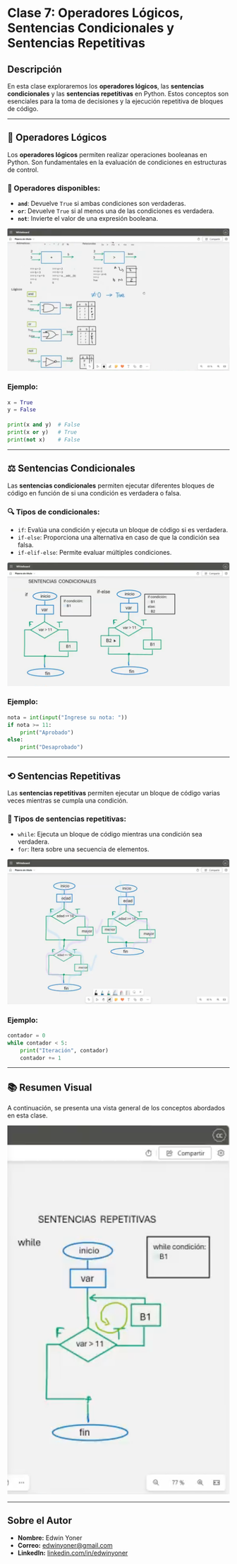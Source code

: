 # Clase 7: Operadores Lógicos, Sentencias Condicionales y Sentencias Repetitivas

## Descripción

En esta clase exploraremos los **operadores lógicos**, las **sentencias condicionales** y las **sentencias repetitivas** en Python. Estos conceptos son esenciales para la toma de decisiones y la ejecución repetitiva de bloques de código.

---

## 🔢 Operadores Lógicos

Los **operadores lógicos** permiten realizar operaciones booleanas en Python. Son fundamentales en la evaluación de condiciones en estructuras de control.

### 🔎 Operadores disponibles:
- **`and`**: Devuelve `True` si ambas condiciones son verdaderas.
- **`or`**: Devuelve `True` si al menos una de las condiciones es verdadera.
- **`not`**: Invierte el valor de una expresión booleana.

![Operadores Lógicos](images/7.0.png)

### Ejemplo:
```python
x = True
y = False

print(x and y)  # False
print(x or y)   # True
print(not x)    # False
```

---

## ⚖️ Sentencias Condicionales

Las **sentencias condicionales** permiten ejecutar diferentes bloques de código en función de si una condición es verdadera o falsa.

### 🔍 Tipos de condicionales:
- `if`: Evalúa una condición y ejecuta un bloque de código si es verdadera.
- `if-else`: Proporciona una alternativa en caso de que la condición sea falsa.
- `if-elif-else`: Permite evaluar múltiples condiciones.

![Diagrama de Sentencias Condicionales](images/7.1.png)

### Ejemplo:
```python
nota = int(input("Ingrese su nota: "))
if nota >= 11:
    print("Aprobado")
else:
    print("Desaprobado")
```

---

## ⟲ Sentencias Repetitivas

Las **sentencias repetitivas** permiten ejecutar un bloque de código varias veces mientras se cumpla una condición.

### 🎯 Tipos de sentencias repetitivas:
- `while`: Ejecuta un bloque de código mientras una condición sea verdadera.
- `for`: Itera sobre una secuencia de elementos.

![Diagrama de Sentencias Repetitivas](images/7.2.png)

### Ejemplo:
```python
contador = 0
while contador < 5:
    print("Iteración", contador)
    contador += 1
```

---

## 📚 Resumen Visual

A continuación, se presenta una vista general de los conceptos abordados en esta clase.

![Resumen de la Clase](images/7.3.png)

---

## Sobre el Autor
- **Nombre:** Edwin Yoner
- **Correo:** [edwinyoner@gmail.com](mailto:edwinyoner@gmail.com)
- **LinkedIn:** [linkedin.com/in/edwinyoner](https://www.linkedin.com/in/edwinyoner)